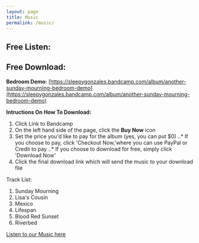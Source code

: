```yaml
---
layout: page
title: Music
permalink: /music/
---
```


## Free Listen:

## Free Download:

**Bedroom Demo:**
 [https://sleepygonzales.bandcamp.com/album/another-sunday-mourning-bedroom-demo](https://sleepygonzales.bandcamp.com/album/another-sunday-mourning-bedroom-demo)

**Intructions On How To Download:**

1. Click Link to Bandcamp
2. On the left hand side of the page, click the **Buy Now** icon
3. Set the price you'd like to pay for the album (yes, you can put $0)
..* If you choose to pay, click 'Checkout Now,'where you can use PayPal or Credit to pay
..* If you choose to download for free, simply click 'Download Now'
4. Click the final download link which will send the music to your download file

Track List:

1. Sunday Mourning
2. Lisa's Cousin
3. Mexico
4. Lifespan
5. Blood Red Sunset
6. Riverbed



[Listen to our Music here](https://sleepygonzales.bandcamp.com/)
